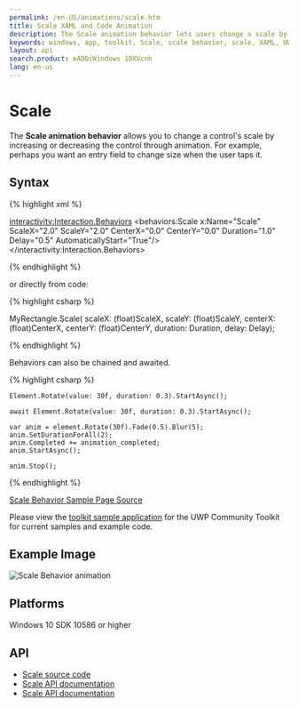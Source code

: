 ```yaml
---
permalink: /en-US/animations/scale.htm
title: Scale XAML and Code Animation
description: The Scale animation behavior lets users change a scale by increasing or decreasing through animation 
keywords: windows, app, toolkit, Scale, scale behavior, scale, XAML, UWP, animation
layout: api
search.product: eADQiWindows 10XVcnh
lang: en-us
---
```


# Scale

The **Scale animation behavior** allows you to change a control's scale by increasing or decreasing the control through animation. For example, perhaps you want an entry field to change size when the user taps it.

## Syntax

{% highlight xml %}

<interactivity:Interaction.Behaviors>
    <behaviors:Scale x:Name="Scale" 
                     ScaleX="2.0"
                     ScaleY="2.0"
                     CenterX="0.0"
                     CenterY="0.0" 
                     Duration="1.0" 
                     Delay="0.5" 
                     AutomaticallyStart="True"/>
</interactivity:Interaction.Behaviors>

{% endhighlight %}

or directly from code:

{% highlight csharp %}

MyRectangle.Scale(
                scaleX: (float)ScaleX,
                scaleY: (float)ScaleY,
                centerX: (float)CenterX,
                centerY: (float)CenterY,
                duration: Duration,
                delay: Delay);                

{% endhighlight %}

Behaviors can also be chained and awaited.

{% highlight csharp %}

    Element.Rotate(value: 30f, duration: 0.3).StartAsync();

    await Element.Rotate(value: 30f, duration: 0.3).StartAsync();

    var anim = element.Rotate(30f).Fade(0.5).Blur(5);
    anim.SetDurationForAll(2);
    anim.Completed += animation_completed;
    anim.StartAsync();

    anim.Stop();

{% endhighlight %}


[Scale Behavior Sample Page Source](https://github.com/Microsoft/UWPCommunityToolkit/tree/master/Microsoft.Toolkit.Uwp.SampleApp/SamplePages/Scale)
 
Please view the [toolkit sample application](https://github.com/Microsoft/UWPCommunityToolkit/tree/master/Microsoft.Toolkit.Uwp.SampleApp) for the UWP Community Toolkit for current samples and example code.

## Example Image

![Scale Behavior animation]({{site.baseurl}}/resources/images/Animations-Scale.gif "Scale Behavior")

## Platforms

Windows 10 SDK 10586 or higher

## API

* [Scale source code](https://github.com/Microsoft/UWPCommunityToolkit/blob/master/Microsoft.Toolkit.Uwp.UI.Animations/Behaviors/Scale.cs)
* [Scale API documentation]({{site.baseurl}}/{{page.lang}}/api/Microsoft_Toolkit_Uwp_UI_Animations_Behaviors_Scale.htm)
* [Scale API documentation]({{site.baseurl}}/{{page.lang}}/api/Microsoft_Toolkit_Uwp_UI_Animations_Composition.md#scalemicrosofttoolkituwpuianimationsanimationset-animationsetsystemdouble-durationsystemdouble-delaysystemsingle-centerxsystemsingle-centerysystemsingle-centerzsystemsingle-scalexsystemsingle-scaleysystemsingle-scalez)

